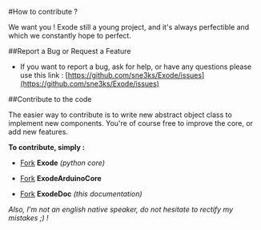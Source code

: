 #How to contribute ?

We want you ! Exode still a young project, and it's always perfectible and which we constantly hope to perfect.

##Report a Bug or Request a Feature

* If you want to report a bug, ask for help, or have any questions please use this
link : [https://github.com/sne3ks/Exode/issues](https://github.com/sne3ks/Exode/issues)

##Contribute to the code

The easier way to contribute is to write new abstract object class to implement
new components. You're of course free to improve the core, or add new features.

**To contribute, simply :**

* <a aria-label="Fork sne3ks/Exode on GitHub" data-count-aria-label="# forks on GitHub" data-count-api="/repos/sne3ks/Exode#forks_count" data-count-href="/sne3ks/Exode/network" data-icon="octicon-repo-forked" href="https://github.com/sne3ks/Exode/fork" class="github-button">Fork</a> **Exode** *(python core)*

* <a aria-label="Fork sne3ks/ExodeArduinoCore on GitHub" data-count-aria-label="# forks on GitHub" data-count-api="/repos/sne3ks/ExodeArduinoCore#forks_count" data-count-href="/sne3ks/ExodeArduinoCore/network" data-icon="octicon-repo-forked" href="https://github.com/sne3ks/ExodeArduinoCore/fork" class="github-button">Fork</a> **ExodeArduinoCore**

* <a aria-label="Fork sne3ks/ExodeDoc on GitHub" data-count-aria-label="# forks on GitHub" data-count-api="/repos/sne3ks/ExodeDoc#forks_count" data-count-href="/sne3ks/ExodeDoc/network" data-icon="octicon-repo-forked" href="https://github.com/sne3ks/ExodeDoc/fork" class="github-button">Fork</a> **ExodeDoc** *(this documentation)*



*Also, I'm not an english native speaker, do not hesitate to rectify my mistakes ;) !*

<script async defer id="github-bjs" src="https://buttons.github.io/buttons.js"></script>
